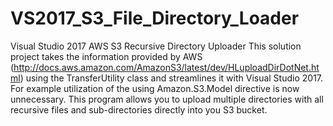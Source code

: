 # VS2017_S3_File_Directory_Loader
Visual Studio 2017 AWS S3 Recursive Directory Uploader
This solution project takes the information provided by AWS (http://docs.aws.amazon.com/AmazonS3/latest/dev/HLuploadDirDotNet.html) using the TransferUtility class and streamlines it with Visual Studio 2017. For example utilization of the using Amazon.S3.Model directive is now unnecessary. This program allows you to upload multiple directories with all recursive files and sub-directories directly into you S3 bucket.

